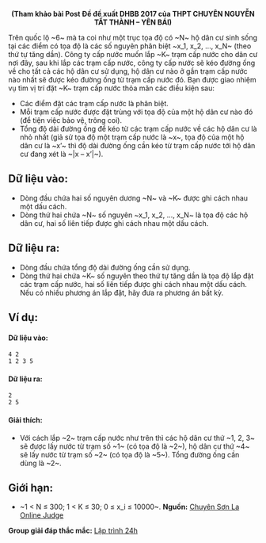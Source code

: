 **<center>(Tham khảo bài Post Đề đề xuất DHBB 2017 của THPT CHUYÊN NGUYỄN TẤT THÀNH – YÊN BÁI)</center>**

Trên quốc lộ ~6~ mà ta coi như một trục tọa độ có ~N~ hộ dân cư sinh sống tại các điểm có tọa độ là các số nguyên phân biệt ~x_1, x_2, …, x_N~ (theo thứ tự tăng dần). Công ty cấp nước muốn lắp ~K~ trạm cấp nước cho dân cư nơi đây, sau khi lắp các trạm cấp nước, công ty cấp nước sẽ kéo đường ống về cho tất cả các hộ dân cư sử dụng, hộ dân cư nào ở gần trạm cấp nước nào nhất sẽ được kéo đường ống từ trạm cấp nước đó. Bạn được giao nhiệm vụ tìm vị trí đặt ~K~ trạm cấp nước thỏa mãn các điều kiện sau:
- Các điểm đặt các trạm cấp nước là phân biệt.
- Mỗi trạm cấp nước được đặt trùng với tọa độ của một hộ dân cư nào đó (để tiện việc bảo vệ, trông coi).
- Tổng độ dài đường ống để kéo từ các trạm cấp nước về các hộ dân cư là nhỏ nhất (giả sử tọa độ một trạm cấp nước là ~x~, tọa độ của một hộ dân cư là ~x’~ thì độ dài đường ống cần kéo từ trạm cấp nước tới hộ dân cư đang xét là ~|x – x’|~).

## Dữ liệu vào:
- Dòng đầu chứa hai số nguyên dương ~N~ và ~K~ được ghi cách nhau một dấu cách.
- Dòng thứ hai chứa ~N~ số nguyên ~x_1, x_2, …, x_N~ là tọa độ các hộ dân cư, hai số liên tiếp được ghi cách nhau một dấu cách.

## Dữ liệu ra:
- Dòng đầu chứa tổng độ dài đường ống cần sử dụng.
- Dòng thứ hai chứa ~K~ số nguyên theo thứ tự tăng dần là tọa độ lắp đặt các trạm cấp nước, hai số liên tiếp được ghi cách nhau một dấu cách. Nếu có nhiều phương án lắp đặt, hãy đưa ra phương án bất kỳ.

## Ví dụ:
#### Dữ liệu vào:
```
4 2
1 2 3 5
```

#### Dữ liệu ra:
```
2
2 5
```

#### Giải thích:
- Với cách lắp ~2~ trạm cấp nước như trên thì các hộ dân cư thứ ~1, 2, 3~ sẽ được lấy nước từ trạm số ~1~ (có tọa độ là ~2~), hộ dân cư thứ ~4~ sẽ lấy nước từ trạm số ~2~ (có tọa độ là ~5~). Tổng đường ống cần dùng là ~2~.

## Giới hạn:
- ~1 < N ≤ 300; 1 < K ≤ 30; 0 ≤ x_i ≤ 10000~.
**Nguồn:** [Chuyên Sơn La Online Judge](http://csloj.ddns.net/)

**Group giải đáp thắc mắc:** [Lập trình 24h](https://www.facebook.com/groups/1386904321519984)